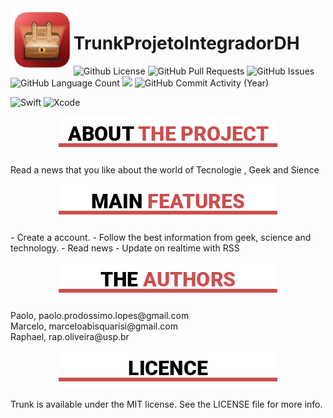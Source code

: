 
<img src="images/logo.jpeg" align="left" width="20%" height="auto"/>

<h1> TrunkProjetoIntegradorDH </h1>

<img alt="Github License" src="https://img.shields.io/github/license/PaoloProdossimoLopes/TrunkProjetoIntegradorDH" /> <img alt="GitHub Pull Requests" src="https://img.shields.io/github/issues-pr/PaoloProdossimoLopes/TrunkProjetoIntegradorDH" /> <img alt="GitHub Issues" src="https://img.shields.io/github/issues/PaoloProdossimoLopes/TrunkProjetoIntegradorDH" /> <img alt="GitHub Language Count" src="https://img.shields.io/github/languages/count/PaoloProdossimoLopes/TrunkProjetoIntegradorDH"/> <img src="https://visitor-badge.laobi.icu/badge?page_id=PaoloProdossimoLopes/TrunkProjetoIntegradorDH" id="counter"> <img alt="GitHub Commit Activity (Year)" src="https://img.shields.io/github/commit-activity/y/PaoloProdossimoLopes/TrunkProjetoIntegradorDH" />

![Swift](https://img.shields.io/badge/Swift-FA7343?style=flat-square&logo=Swift&logoColor=white)
![Xcode](https://img.shields.io/badge/Xcode-1575F9?style=flat-square&logo=Xcode&logoColor=white)


<!--
Badges
badges fom https://github-badges.netlify.app/
<img alt="GitHub Language Count" src="https://img.shields.io/github/languages/count/PaoloProdossimoLopes/TrunkProjetoIntegradorDH" />
<img alt="GitHub Top Language" src="https://img.shields.io/github/languages/top/PaoloProdossimoLopes/TrunkProjetoIntegradorDH" />
<img alt="" src="https://img.shields.io/github/repo-size/PaoloProdossimoLopes/TrunkProjetoIntegradorDH" />
<img alt="GitHub Issues" src="https://img.shields.io/github/issues/PaoloProdossimoLopes/TrunkProjetoIntegradorDH" />
<img alt="GitHub Closed Issues" src="https://img.shields.io/github/issues-closed/PaoloProdossimoLopes/TrunkProjetoIntegradorDH" />
<img alt="GitHub Pull Requests" src="https://img.shields.io/github/issues-pr/PaoloProdossimoLopes/TrunkProjetoIntegradorDH" />
<img alt="GitHub Closed Pull Requests" src="https://img.shields.io/github/issues-pr-closed/PaoloProdossimoLopes/TrunkProjetoIntegradorDH" />
<img alt="GitHub Package.json Version" src="https://img.shields.io/github/package-json/v/PaoloProdossimoLopes/TrunkProjetoIntegradorDH" />
<img alt="GitHub Contributors" src="https://img.shields.io/github/contributors/PaoloProdossimoLopes/TrunkProjetoIntegradorDH" />
<img alt="GitHub Last Commit" src="https://img.shields.io/github/last-commit/PaoloProdossimoLopes/TrunkProjetoIntegradorDH" />
<img alt="GitHub Commit Activity (Week)" src="https://img.shields.io/github/commit-activity/w/PaoloProdossimoLopes/TrunkProjetoIntegradorDH" />
<img alt="GitHub Commit Activity (Month)" src="https://img.shields.io/github/commit-activity/m/PaoloProdossimoLopes/TrunkProjetoIntegradorDH" />
<img alt="GitHub Commit Activity (Year)" src="https://img.shields.io/github/commit-activity/y/PaoloProdossimoLopes/TrunkProjetoIntegradorDH" />
<img alt="Github License" src="https://img.shields.io/github/license/PaoloProdossimoLopes/TrunkProjetoIntegradorDH" />
-->

<!--
<img src="images/FinalVideo.gif" alt = "Preview app"  align="right" width="30%" />
-->

<!--## ABOUT THE PROJECT-->
<p align="center"><img src="https://github.com/PaoloProdossimoLopes/TrunkProjetoIntegradorDH/blob/main/images/AboutTheProject.png"/><p>
Read a news that you like about the world of Tecnologie , Geek and Sience

<!--## MAIN FEATURES-->
<p align="center"><img src="https://github.com/PaoloProdossimoLopes/TrunkProjetoIntegradorDH/blob/main/images/MainFeatures.png"/><p>
- Create a account.
- Follow the best information from geek, science and technology.
- Read news 
- Update on realtime with RSS

<!--## AUTHORS-->
<p align="center"><img src="https://github.com/PaoloProdossimoLopes/TrunkProjetoIntegradorDH/blob/main/images/TheAuthors.png"/><p>
Paolo, paolo.prodossimo.lopes@gmail.com<br> 
Marcelo, marceloabisquarisi@gmail.com<br>
Raphael, rap.oliveira@usp.br

<!--## LICENSE-->
<p align="center"><img src="https://github.com/PaoloProdossimoLopes/TrunkProjetoIntegradorDH/blob/main/images/LICENCE.png"/><p>
Trunk is available under the MIT license. See the LICENSE file for more info.

